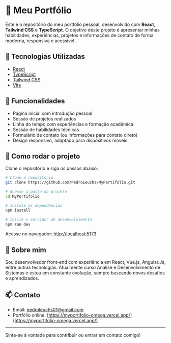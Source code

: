# 💼 Meu Portfólio

Este é o repositório do meu portfólio pessoal, desenvolvido com **React**, **Tailwind CSS** e **TypeScript**. O objetivo deste projeto é apresentar minhas habilidades, experiências, projetos e informações de contato de forma moderna, responsiva e acessível.

## 🔧 Tecnologias Utilizadas

- [React](https://reactjs.org/)
- [TypeScript](https://www.typescriptlang.org/)
- [Tailwind CSS](https://tailwindcss.com/)
- [Vite](https://vitejs.dev/)

## 📌 Funcionalidades

- Página inicial com introdução pessoal
- Sessão de projetos realizados
- Linha do tempo com experiências e formação acadêmica
- Sessão de habilidades técnicas
- Formulário de contato (ou informações para contato direto)
- Design responsivo, adaptado para dispositivos móveis

## 🚀 Como rodar o projeto

Clone o repositório e siga os passos abaixo:

```bash
# Clone o repositório
git clone https://github.com/PedroLeuchs/MyPortifolio.git

# Acesse a pasta do projeto
cd MyPortifolio

# Instale as dependências
npm install

# Inicie o servidor de desenvolvimento
npm run dev
```


Acesse no navegador: [http://localhost:5173](http://localhost:5173)

## 🧠 Sobre mim

Sou desenvolvedor front-end com experiência em React, Vue.js, Angular.Js, entre outras tecnologias. Atualmente curso Análise e Desenvolvimento de Sistemas e estou em constante evolução, sempre buscando novos desafios e aprendizados.

## 📫 Contato

- Email: pedroleuchs01@gmail.com  
- Portfólio online: [https://myportifolio-omega.vercel.app/](https://myportifolio-omega.vercel.app/)

---

Sinta-se à vontade para contribuir ou entrar em contato comigo!


